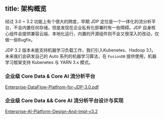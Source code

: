 title: 架构概览
---

经过 3.0 ~ 3.2 功能上有个很大的跨度，早期 JDP 定位是一个一体化的流分析平台，不会内置任何存储，但是发现在企业私有化部署时有一些障碍。JDP 自身核心组件会提供兼容云端、本地化运行，内置的开源组件则不会又很深入的改动，仅做一些Bugfix。

JDP 3.2 版本未能支持机器学习负载工作，我们引入Kubenetes、Hadoop 3.1，未来我们会研发自己的 Auto 系列的机器学习算法，在 `FusionDB` 提供使用，机器学习框架支持 Kubenetes 与 YARN 3.x 模式。

### 企业级 Core Data & Core AI 流分析平台

[Enterprise-DataFlow-Platfrom-for-JDP-3.0.pdf](https://drive.google.com/open?id=17YU5rQUmbTp1DfX4K6T5pG6WIjfExBTR)

### 企业级 Core Data && Core AI 流分析平台设计与实现

[Enterprise-AI-Platform-Design-And-Impl-v3.2](https://drive.google.com/open?id=1bdkUDc6myVT6NDZpUO2hQjdUuwNiM0UN)

